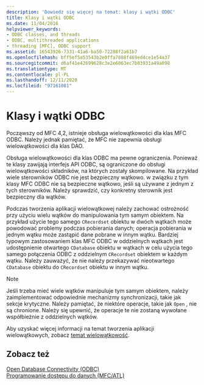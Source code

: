 ```yaml
---
description: 'Dowiedz się więcej na temat: klasy i wątki ODBC'
title: Klasy i wątki ODBC
ms.date: 11/04/2016
helpviewer_keywords:
- ODBC classes, and threads
- ODBC, multithreaded applications
- threading [MFC], ODBC support
ms.assetid: 16543926-7331-41a6-ba50-72288f2a61b7
ms.openlocfilehash: bff5ef5a53543b2e0ffa7888f469ed4ce1e54a37
ms.sourcegitcommit: d6af41e42699628c3e2e6063ec7b03931a49a098
ms.translationtype: MT
ms.contentlocale: pl-PL
ms.lasthandoff: 12/11/2020
ms.locfileid: "97161081"
---
```

# <a name="odbc-classes-and-threads"></a>Klasy i wątki ODBC

Począwszy od MFC 4,2, istnieje obsługa wielowątkowości dla klas MFC ODBC. Należy jednak pamiętać, że MFC nie zapewnia obsługi wielowątkowości dla klas DAO.

Obsługa wielowątkowości dla klas ODBC ma pewne ograniczenia. Ponieważ te klasy zawijają interfejs API ODBC, są ograniczone do obsługi wielowątkowości składników, na których zostały skompilowane. Na przykład wiele sterowników ODBC nie jest bezpieczny wątkowo. w związku z tym klasy MFC ODBC nie są bezpieczne wątkowo, jeśli są używane z jednym z tych sterowników. Należy sprawdzić, czy konkretny sterownik jest bezpieczny dla wątków.

Podczas tworzenia aplikacji wielowątkowej należy zachować ostrożność przy użyciu wielu wątków do manipulowania tym samym obiektem. Na przykład użycie tego samego `CRecordset` obiektu w dwóch wątkach może powodować problemy podczas pobierania danych; operacja pobierania w jednym wątku może zastąpić dane pobrane w innym wątku. Bardziej typowym zastosowaniem klas MFC ODBC w oddzielnych wątkach jest udostępnienie otwartego `CDatabase` obiektu w wątkach w celu użycia tego samego połączenia ODBC z oddzielnym `CRecordset` obiektem w każdym wątku. Należy zauważyć, że nie należy przekazywać nieotwartego `CDatabase` obiektu do `CRecordset` obiektu w innym wątku.

> [!NOTE]
> Jeśli trzeba mieć wiele wątków manipuluje tym samym obiektem, należy zaimplementować odpowiednie mechanizmy synchronizacji, takie jak sekcje krytyczne. Należy pamiętać, że niektóre operacje, takie jak `Open` , nie są chronione. Należy się upewnić, że operacje te nie zostaną wywołane współbieżnie z oddzielnych wątków.

Aby uzyskać więcej informacji na temat tworzenia aplikacji wielowątkowych, zobacz [temat wielowątkowość](../../parallel/multithreading-support-for-older-code-visual-cpp.md).

## <a name="see-also"></a>Zobacz też

[Open Database Connectivity (ODBC)](../../data/odbc/open-database-connectivity-odbc.md)<br/>
[Programowanie dostępu do danych (MFC/ATL)](../../data/data-access-programming-mfc-atl.md)
